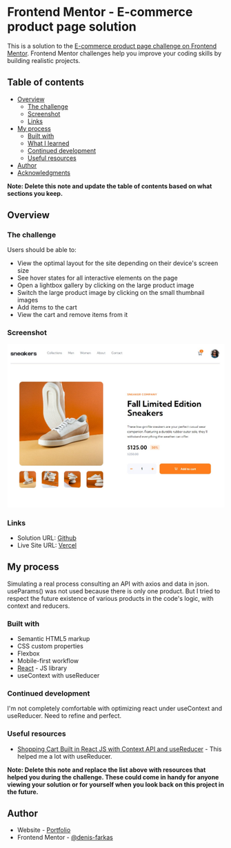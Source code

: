 # Frontend Mentor - E-commerce product page solution

This is a solution to the [E-commerce product page challenge on Frontend Mentor](https://www.frontendmentor.io/challenges/ecommerce-product-page-UPsZ9MJp6). Frontend Mentor challenges help you improve your coding skills by building realistic projects.

## Table of contents

- [Overview](#overview)
  - [The challenge](#the-challenge)
  - [Screenshot](#screenshot)
  - [Links](#links)
- [My process](#my-process)
  - [Built with](#built-with)
  - [What I learned](#what-i-learned)
  - [Continued development](#continued-development)
  - [Useful resources](#useful-resources)
- [Author](#author)
- [Acknowledgments](#acknowledgments)

**Note: Delete this note and update the table of contents based on what sections you keep.**

## Overview

### The challenge

Users should be able to:

- View the optimal layout for the site depending on their device's screen size
- See hover states for all interactive elements on the page
- Open a lightbox gallery by clicking on the large product image
- Switch the large product image by clicking on the small thumbnail images
- Add items to the cart
- View the cart and remove items from it

### Screenshot

![](./screenshot.jpg)

### Links

- Solution URL: [Github](https://github.com/denis-farkas/ecommerce-product-page-main)
- Live Site URL: [Vercel](https://ecommerce-product-page-main-h2g22jsp4-denis-farkas.vercel.app/)

## My process

Simulating a real process consulting an API with axios and data in json. useParams() was not used because there is only one product. But I tried to respect the future existence of various products in the code's logic, with context and reducers.

### Built with

- Semantic HTML5 markup
- CSS custom properties
- Flexbox
- Mobile-first workflow
- [React](https://reactjs.org/) - JS library
- useContext with useReducer

### Continued development

I'm not completely comfortable with optimizing react under useContext and useReducer. Need to refine and perfect.

### Useful resources

- [Shopping Cart Built in React JS with Context API and useReducer](https://github.com/piyush-eon/React-shopping-cart-context-with-reducer) - This helped me a lot with useReducer.

**Note: Delete this note and replace the list above with resources that helped you during the challenge. These could come in handy for anyone viewing your solution or for yourself when you look back on this project in the future.**

## Author

- Website - [Portfolio](https://denis-farkas.students-laplateforme.io/)
- Frontend Mentor - [@denis-farkas](https://www.frontendmentor.io/profile/denis-farkas)
